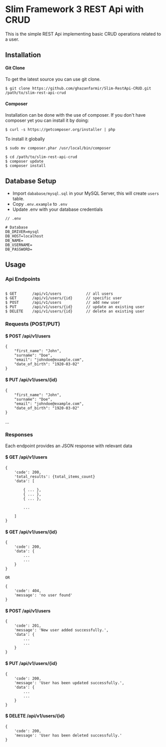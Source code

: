 # Slim Framework 3 REST Api with CRUD

This is the simple REST Api implementing basic CRUD operations related to a user.

## Installation

#### Git Clone

To get the latest source you can use git clone.

`$ git clone https://github.com/ghazanfarmir/Slim-RestApi-CRUD.git /path/to/slim-rest-api-crud`

#### Composer

Installation can be done with the use of composer. If you don't have composer yet you can install it by doing:

`$ curl -s https://getcomposer.org/installer | php`

To install it globally

`$ sudo mv composer.phar /usr/local/bin/composer`

```
$ cd /path/to/slim-rest-api-crud
$ composer update
$ composer install
```

## Database Setup

 - Import `dababase/mysql.sql` in your MySQL Server, this will create `users` table.
 - Copy `.env.example` to `.env`  
 - Update .env with your database credentials
 
```
// .env 

# Database
DB_DRIVER=mysql
DB_HOST=localhost
DB_NAME=
DB_USERNAME=
DB_PASSWORD=

```

## Usage

### Api Endpoints

```

$ GET       /api/v1/users           // all users
$ GET       /api/v1/users/{id}      // specific user
$ POST      /api/v1/users           // add new user
$ PUT       /api/v1/users/{id}      // update an existing user
$ DELETE    /api/v1/users/{id}      // delete an existing user

```


### Requests (POST/PUT)

#### $ POST /api/v1/users

```
{
	"first_name": "John",
	"surname": "Doe",
	"email": "johndoe@example.com",
	"date_of_birth": "1920-03-02"
}
```

#### $ PUT /api/v1/users/{id}

```
{
	"first_name": "John",
	"surname": "Doe",
	"email": "johndoe@example.com",
	"date_of_birth": "1920-03-02"
}
```

...

### Responses

Each endpoint provides an JSON response with relevant data

#### $ GET /api/v1/users

```
{
    'code': 200,
    'total_results': {total_items_count}
    'data': [
    
        { ... },
        { ... },
        { ... },
        
        ...
        
    ]
}
```

#### $ GET /api/v1/users/{id}

```
{
    'code': 200,
    'data': {
        ... 
        ...
    }
}

OR

{
    'code': 404,
    'message': 'no user found'
}
```

#### $ POST /api/v1/users

```
{
    'code': 201,
    'message': 'New user added successfully.',
    'data': {
        ... 
        ...
    }
}
```

#### $ PUT /api/v1/users/{id}

```
{
    'code': 200,
    'message': 'User has been updated successfully.',
    'data': {
        ... 
        ...
    }
}
```

#### $ DELETE /api/v1/users/{id}

```
{
    'code': 200,
    'message': 'User has been deleted successfully.'
}
```